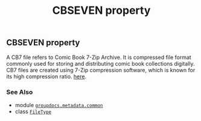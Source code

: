﻿---
title: CBSEVEN property
second_title: GroupDocs.Metadata for Python via .NET API References
description: 
type: docs
url: /python-net/groupdocs.metadata.common/filetype/cbseven/
is_root: false
weight: 90
---

## CBSEVEN property


A CB7 file refers to Comic Book 7-Zip Archive.
It is compressed file format commonly used for storing and distributing comic book collections digitally.
CB7 files are created using 7-Zip compression software, which is known for its high compression ratio.
[here](https://wiki.fileformat.com/compression/cb7/).

### See Also
* module [`groupdocs.metadata.common`](../../)
* class [`FileType`](/metadata/python-net/groupdocs.metadata.common/filetype)
